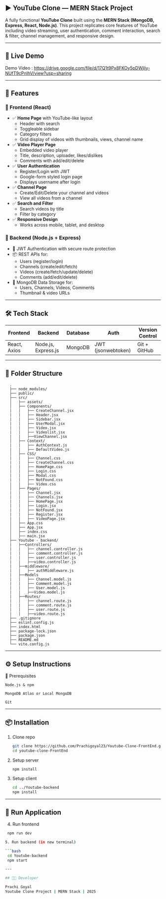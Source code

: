 ##  ▶️ YouTube Clone — MERN Stack Project

A fully functional **YouTube Clone** built using the **MERN Stack (MongoDB, Express, React, Node.js)**. This project replicates core features of YouTube including video streaming, user authentication, comment interaction, search & filter, channel management, and responsive design.

---

## 🚀 Live Demo

Demo Video : https://drive.google.com/file/d/17Q1t9Px8FKOy5pDWjliy-NUfT9cPnIhV/view?usp=sharing

---

## 📌 Features

### 🔸 Frontend (React)

- ✅ **Home Page** with YouTube-like layout
  - Header with search
  - Toggleable sidebar
  - Category filters
  - Grid display of videos with thumbnails, views, channel name
- ✅ **Video Player Page**
  - Embedded video player
  - Title, description, uploader, likes/dislikes
  - Comments with add/edit/delete
- ✅ **User Authentication**
  - Register/Login with JWT
  - Google-form styled login page
  - Displays username after login
- ✅ **Channel Page**
  - Create/Edit/Delete your channel and videos
  - View all videos from a channel
- ✅ **Search and Filter**
  - Search videos by title
  - Filter by category
- ✅ **Responsive Design**
  - Works across mobile, tablet, and desktop

### 🔹 Backend (Node.js + Express)

- 🔐 JWT Authentication with secure route protection
- 📦 REST APIs for:
  - Users (register/login)
  - Channels (create/edit/fetch)
  - Videos (create/fetch/update/delete)
  - Comments (add/edit/delete)
- 📁 MongoDB Data Storage for:
  - Users, Channels, Videos, Comments
  - Thumbnail & video URLs

---

## 🛠 Tech Stack

| Frontend         | Backend              | Database   | Auth         | Version Control |
|------------------|----------------------|------------|--------------|-----------------|
| React, Axios     | Node.js, Express.js  | MongoDB    | JWT (jsonwebtoken) | Git + GitHub     |

---

## 📂 Folder Structure

      .
      ├── node_modules/
      ├── public/
      ├── src/
      │   ├── assets/
      │   ├── Components/
      |   |   ├── CreateChannel.jsx
      |   |   ├── Header.jsx
      |   |   ├── Sidebar.jsx
      |   |   ├── UserModal.jsx
      |   |   ├── Video.jsx
      |   |   ├── Videolist.jsx
      |   |   ├──ViewChannel.jsx
      │   ├── Context/
      |   |   ├── AuthContext.js
      |   |   ├── DefaultVideo.js
      │   ├── CSS/
      |   |   ├── Channel.css
      |   |   ├── CreateChannel.css
      |   |   ├── HomePage.css
      |   |   ├── Login.css
      |   |   ├── Modal.css
      |   |   ├── NotFound.css
      |   |   ├── Video.css
      │   ├── Pages/
      |   |   ├── Channel.jsx
      |   |   ├── Channels.jsx
      |   |   ├── HomePage.jsx
      |   |   ├── Login.jsx
      |   |   ├── NotFound.jsx
      |   |   ├── Register.jsx
      |   |   ├── VideoPage.jsx
      │   ├── App.css
      │   ├── App.jsx
      │   ├── index.css
      │   ├── main.jsx
      ├── Youtube - backend/
      |   ├──Controllers/
      |   |   ├── channel.controller.js
      |   |   ├── comment.controller.js
      |   |   ├── user.controller.js
      |   |   ├──video.controller.js
      |   ├──middleware/
      |   |   ├── authMiddleware.js
      |   ├──Models
      |   |   ├── Channel.model.js
      |   |   ├── Comment.model.js
      |   |   ├── User.model.js
      |   |   ├──Video.model.js 
      |   ├──Routes/
      |   |   ├── channel.route.js
      |   |   ├── comment.route.js
      |   |   ├── user.route.js
      |   |   ├──video.route.js
      ├── .gitignore
      ├── eslint.config.js
      ├── index.html
      ├── package-lock.json
      ├── package.json
      ├── README.md
      └── vite.config.js


---

## ⚙️ Setup Instructions

📌 Prerequisites

    Node.js & npm

    MongoDB Atlas or Local MongoDB

    Git

---

## 📦 Installation

1. Clone repo

   ```bash
   git clone https://github.com/Prachigoyal23/Youtube-Clone-FrontEnd.git
   cd youtube-clone-FrontEnd

2. Setup server

   ```bash
   npm install

3. Setup client

   ```bash
   cd ../Youtube-backend
   npm install

---

## 🚀 Run Application

4. Run frontend

  ```bash
   npm run dev

5. Run backend (in new terminal)
  
  ```bash
   cd Youtube-backend
   npm start

---

## 🧑‍💻 Developer

Prachi Goyal
Youtube Clone Project | MERN Stack | 2025